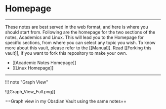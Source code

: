 # Homepage
---
These notes are best served in the web format, and here is where you should start from. Following are the homepage for the two sections of the notes, Academics and Linux. This will lead you to the Homepage for specific sections, from where you can select any topic you wish. To know more about this vault, please refer to the [[Manual]]. Read [[Forking this vault]], if you want to fork this repository to make your own. 

- [[Academic Notes Homepage]]
- [[Linux Homepage]]

---
!!! note "Graph View" 

![[Graph_View_Full.png]]


==Graph view in my Obsdian Vault using the same notes==


